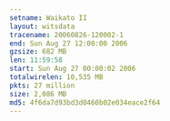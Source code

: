 ```yaml
---
setname: Waikato II
layout: witsdata
tracename: 20060826-120002-1
end: Sun Aug 27 12:00:00 2006
gzsize: 682 MB
len: 11:59:58
start: Sun Aug 27 00:00:02 2006
totalwirelen: 10,535 MB
pkts: 27 million
size: 2,086 MB
md5: 4f6da7d93bd3d0460b02e034eace2f64
---
```

